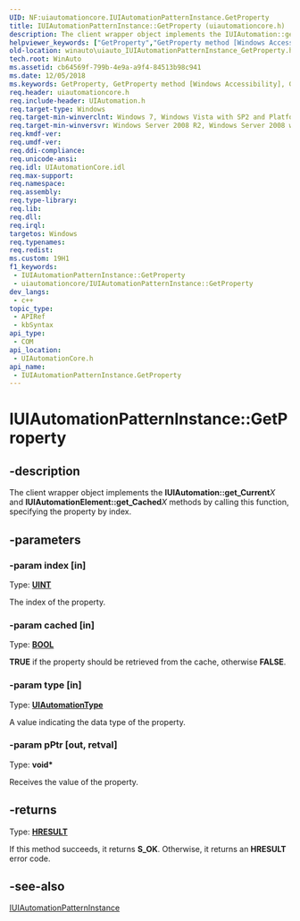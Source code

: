 ```yaml
---
UID: NF:uiautomationcore.IUIAutomationPatternInstance.GetProperty
title: IUIAutomationPatternInstance::GetProperty (uiautomationcore.h)
description: The client wrapper object implements the IUIAutomation::get_CurrentX and IUIAutomationElement::get_CachedX methods by calling this function, specifying the property by index.
helpviewer_keywords: ["GetProperty","GetProperty method [Windows Accessibility]","GetProperty method [Windows Accessibility]","IUIAutomationPatternInstance interface","IUIAutomationPatternInstance interface [Windows Accessibility]","GetProperty method","IUIAutomationPatternInstance.GetProperty","IUIAutomationPatternInstance::GetProperty","uiauto.uiauto_IUIAutomationPatternInstance_GetProperty","uiauto_IUIAutomationPatternInstance_GetProperty","uiautomationcore/IUIAutomationPatternInstance::GetProperty","winauto.uiauto_IUIAutomationPatternInstance_GetProperty"]
old-location: winauto\uiauto_IUIAutomationPatternInstance_GetProperty.htm
tech.root: WinAuto
ms.assetid: cb64569f-799b-4e9a-a9f4-84513b98c941
ms.date: 12/05/2018
ms.keywords: GetProperty, GetProperty method [Windows Accessibility], GetProperty method [Windows Accessibility],IUIAutomationPatternInstance interface, IUIAutomationPatternInstance interface [Windows Accessibility],GetProperty method, IUIAutomationPatternInstance.GetProperty, IUIAutomationPatternInstance::GetProperty, uiauto.uiauto_IUIAutomationPatternInstance_GetProperty, uiauto_IUIAutomationPatternInstance_GetProperty, uiautomationcore/IUIAutomationPatternInstance::GetProperty, winauto.uiauto_IUIAutomationPatternInstance_GetProperty
req.header: uiautomationcore.h
req.include-header: UIAutomation.h
req.target-type: Windows
req.target-min-winverclnt: Windows 7, Windows Vista with SP2 and Platform Update for Windows Vista, Windows XP with SP3 and Platform Update for Windows Vista [desktop apps \| UWP apps]
req.target-min-winversvr: Windows Server 2008 R2, Windows Server 2008 with SP2 and Platform Update for Windows Server 2008, Windows Server 2003 with SP2 and Platform Update for Windows Server 2008 [desktop apps \| UWP apps]
req.kmdf-ver: 
req.umdf-ver: 
req.ddi-compliance: 
req.unicode-ansi: 
req.idl: UIAutomationCore.idl
req.max-support: 
req.namespace: 
req.assembly: 
req.type-library: 
req.lib: 
req.dll: 
req.irql: 
targetos: Windows
req.typenames: 
req.redist: 
ms.custom: 19H1
f1_keywords:
 - IUIAutomationPatternInstance::GetProperty
 - uiautomationcore/IUIAutomationPatternInstance::GetProperty
dev_langs:
 - c++
topic_type:
 - APIRef
 - kbSyntax
api_type:
 - COM
api_location:
 - UIAutomationCore.h
api_name:
 - IUIAutomationPatternInstance.GetProperty
---
```


# IUIAutomationPatternInstance::GetProperty


## -description

The client wrapper object implements the <b>IUIAutomation::get_Current</b><i>X</i> and <b>IUIAutomationElement::get_Cached</b><i>X</i> methods by calling this function, specifying the property by index.

## -parameters

### -param index [in]

Type: <b><a href="/windows/desktop/WinProg/windows-data-types">UINT</a></b>

The index of the property.

### -param cached [in]

Type: <b><a href="/windows/desktop/WinProg/windows-data-types">BOOL</a></b>

<b>TRUE</b> if the property should be retrieved from the cache, otherwise <b>FALSE</b>.

### -param type [in]

Type: <b><a href="/windows/desktop/api/uiautomationcore/ne-uiautomationcore-uiautomationtype">UIAutomationType</a></b>

A value indicating the data type of the property.

### -param pPtr [out, retval]

Type: <b>void*</b>

Receives the value of the property.

## -returns

Type: <b><a href="/windows/desktop/WinProg/windows-data-types">HRESULT</a></b>

If this method succeeds, it returns <b>S_OK</b>. Otherwise, it returns an <b>HRESULT</b> error code.

## -see-also

<a href="/windows/desktop/api/uiautomationcore/nn-uiautomationcore-iuiautomationpatterninstance">IUIAutomationPatternInstance</a>